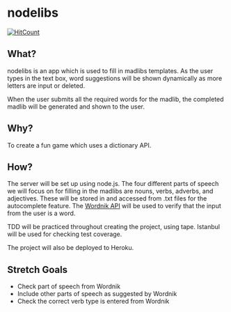 # nodelibs

[![HitCount](https://hitt.herokuapp.com/{username||org}/nodelibs.svg)](https://github.com/vanillasquad/nodelibs)

## What?

nodelibs is an app which is used to fill in madlibs templates. As the user types
in the text box, word suggestions will be shown dynamically as more letters are
input or deleted.

When the user submits all the required words for the madlib, the completed
madlib will be generated and shown to the user.


## Why?

To create a fun game which uses a dictionary API.

## How?

The server will be set up using node.js. The four different parts of speech we
will focus on for filling in the madlibs are nouns, verbs, adverbs, and
adjectives. These will be stored in and accessed from .txt files for the
autocomplete feature. The [Wordnik API](http://developer.wordnik.com/) will be
used to verify that the input from the user is a word.

TDD will be practiced throughout creating the project, using tape. Istanbul will
be used for checking test coverage.

The project will also be deployed to Heroku.

## Stretch Goals

* Check part of speech from Wordnik
* Include other parts of speech as suggested by Wordnik
* Check the correct verb type is entered from Wordnik
